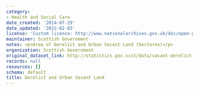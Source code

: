 ```yaml
---
category:
- Health and Social Care
date_created: '2014-07-29'
date_updated: '2022-02-03'
license: 'Custom licence: http://www.nationalarchives.gov.uk/doc/open-government-licence/version/3/'
maintainer: Scottish Government
notes: <p>Area of Derelict and Urban Vacant Land (hectares)</p>
organization: Scottish Government
original_dataset_link: http://statistics.gov.scot/data/vacant-derelict-land
records: null
resources: []
schema: default
title: Derelict and Urban Vacant Land
---
```

